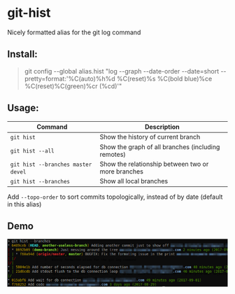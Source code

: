 # git-hist
Nicely formatted alias for the git log command

## Install:
>git config --global alias.hist "log --graph --date-order --date=short --pretty=format:'%C(auto)%h%d %C(reset)%s %C(bold blue)%ce %C(reset)%C(green)%cr (%cd)'"

## Usage:
| Command | Description |
|---------|-------------|
| `git hist` | Show the history of current branch |
| `git hist --all` | Show the graph of all branches (including remotes) |
| `git hist --branches master devel` | Show the relationship between two or more branches |
| `git hist --branches` | Show all local branches |

Add `--topo-order` to sort commits topologically, instead of by date (default in this alias)

## Demo
![screenshot](git-hist.png "Screenshot")
